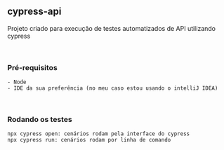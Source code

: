 ## **cypress-api**

Projeto criado para execução de testes automatizados de API utilizando cypress

<br/>

### **Pré-requisitos**

    - Node
    - IDE da sua preferência (no meu caso estou usando o intelliJ IDEA)

<br/>

### Rodando os testes

    npx cypress open: cenários rodam pela interface do cypress
    npx cypress run: cenários rodam por linha de comando
